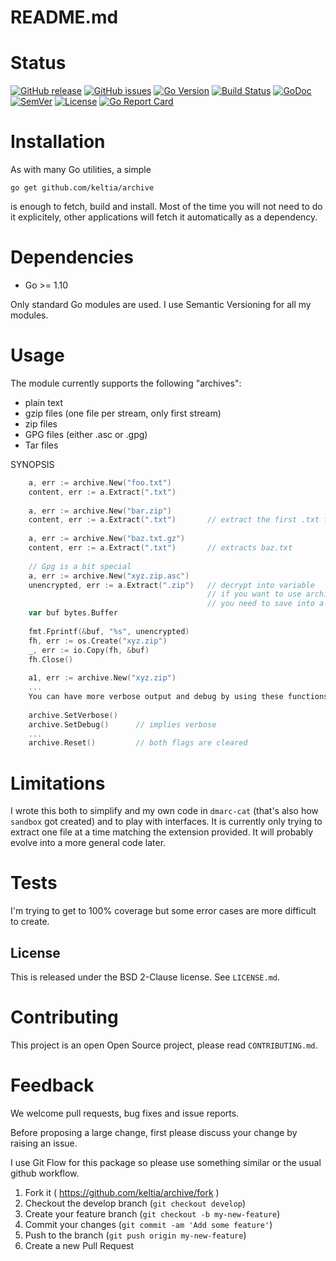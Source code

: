 # README.md

# Status

[![GitHub release](https://img.shields.io/github/release/keltia/archive.svg)](https://github.com/keltia/archive/releases)
[![GitHub issues](https://img.shields.io/github/issues/keltia/archive.svg)](https://github.com/keltia/archive/issues)
[![Go Version](https://img.shields.io/badge/go-1.10-blue.svg)](https://golang.org/dl/)
[![Build Status](https://travis-ci.org/keltia/archive.svg?branch=master)](https://travis-ci.org/keltia/archive)
[![GoDoc](http://godoc.org/github.com/keltia/archive?status.svg)](http://godoc.org/github.com/keltia/archive)
[![SemVer](http://img.shields.io/SemVer/2.0.0.png)](https://semver.org/spec/v2.0.0.html)
[![License](https://img.shields.io/pypi/l/Django.svg)](https://opensource.org/licenses/BSD-2-Clause)
[![Go Report Card](https://goreportcard.com/badge/github.com/keltia/archive)](https://goreportcard.com/report/github.com/keltia/archive)

# Installation

As with many Go utilities, a simple

    go get github.com/keltia/archive

is enough to fetch, build and install.  Most of the time you will not need to do it explicitely, other applications will fetch it automatically as a dependency.

# Dependencies

* Go >= 1.10

Only standard Go modules are used.  I use Semantic Versioning for all my modules.

# Usage

The module currently supports the following "archives":

- plain text
- gzip files (one file per stream, only first stream)
- zip files
- GPG files (either .asc or .gpg)
- Tar files

SYNOPSIS
``` go
    a, err := archive.New("foo.txt")
    content, err := a.Extract(".txt")
    
    a, err := archive.New("bar.zip")
    content, err := a.Extract(".txt")       // extract the first .txt file
    
    a, err := archive.New("baz.txt.gz")
    content, err := a.Extract(".txt")       // extracts baz.txt
    
    // Gpg is a bit special
    a, err := archive.New("xyz.zip.asc")
    unencrypted, err := a.Extract(".zip")   // decrypt into variable
                                            // if you want to use archive.New() there too
                                            // you need to save into a temp file.
    var buf bytes.Buffer
    
    fmt.Fprintf(&buf, "%s", unencrypted)                                        
    fh, err := os.Create("xyz.zip")
    _, err := io.Copy(fh, &buf)
    fh.Close()
    
    a1, err := archive.New("xyz.zip")
    ...
    You can have more verbose output and debug by using these functions:
    
    archive.SetVerbose()
    archive.SetDebug()      // implies verbose
    ...
    archive.Reset()         // both flags are cleared
```

# Limitations

I wrote this both to simplify and my own code in `dmarc-cat` (that's also how `sandbox` got created) and to play with interfaces.  It is currently only trying to extract one file at a time matching the extension provided.  It will probably evolve into a more general code later.

# Tests

I'm trying to get to 100% coverage but some error cases are more difficult to create.

## License

This is released under the BSD 2-Clause license.  See `LICENSE.md`.

# Contributing

This project is an open Open Source project, please read `CONTRIBUTING.md`.

# Feedback

We welcome pull requests, bug fixes and issue reports.

Before proposing a large change, first please discuss your change by raising an issue.

I use Git Flow for this package so please use something similar or the usual github workflow.

1. Fork it ( https://github.com/keltia/archive/fork )
2. Checkout the develop branch (`git checkout develop`)
3. Create your feature branch (`git checkout -b my-new-feature`)
4. Commit your changes (`git commit -am 'Add some feature'`)
5. Push to the branch (`git push origin my-new-feature`)
6. Create a new Pull Request

